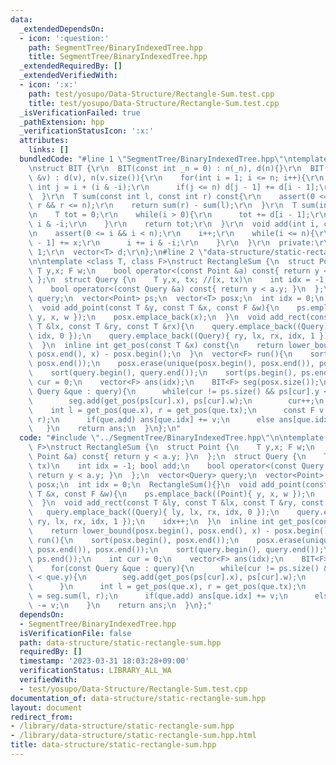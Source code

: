 ```yaml
---
data:
  _extendedDependsOn:
  - icon: ':question:'
    path: SegmentTree/BinaryIndexedTree.hpp
    title: SegmentTree/BinaryIndexedTree.hpp
  _extendedRequiredBy: []
  _extendedVerifiedWith:
  - icon: ':x:'
    path: test/yosupo/Data-Structure/Rectangle-Sum.test.cpp
    title: test/yosupo/Data-Structure/Rectangle-Sum.test.cpp
  _isVerificationFailed: true
  _pathExtension: hpp
  _verificationStatusIcon: ':x:'
  attributes:
    links: []
  bundledCode: "#line 1 \"SegmentTree/BinaryIndexedTree.hpp\"\ntemplate <class T>\r\
    \nstruct BIT {\r\n  BIT(const int _n = 0) : n(_n), d(n){}\r\n  BIT(const vector<T>\
    \ &v) : d(v), n(v.size()){\r\n    for(int i = 1; i <= n; i++){\r\n      const\
    \ int j = i + (i & -i);\r\n      if(j <= n) d[j - 1] += d[i - 1];\r\n    }\r\n\
    \  }\r\n  T sum(const int l, const int r) const{\r\n    assert(0 <= l && l <=\
    \ r && r <= n);\r\n    return sum(r) - sum(l);\r\n  }\r\n  T sum(int i) const{\r\
    \n    T tot = 0;\r\n    while(i > 0){\r\n      tot += d[i - 1];\r\n      i -=\
    \ i & -i;\r\n    }\r\n    return tot;\r\n  }\r\n  void add(int i, const T &x){\r\
    \n    assert(0 <= i && i < n);\r\n    i++;\r\n    while(i <= n){\r\n      d[i\
    \ - 1] += x;\r\n      i += i & -i;\r\n    }\r\n  }\r\n  private:\r\n  int n =\
    \ 1;\r\n  vector<T> d;\r\n};\n#line 2 \"data-structure/static-rectangle-sum.hpp\"\
    \n\ntemplate <class T, class F>\nstruct RectangleSum {\n  struct Point {\n   \
    \ T y,x; F w;\n    bool operator<(const Point &a) const{ return y < a.y; }\n \
    \ };\n  struct Query {\n    T y,x, tx; //[x, tx)\n    int idx = -1; bool add;\n\
    \    bool operator<(const Query &a) const{ return y < a.y; }\n  };\n  vector<Query>\
    \ query;\n  vector<Point> ps;\n  vector<T> posx;\n  int idx = 0;\n  RectangleSum(){}\n\
    \  void add_point(const T &y, const T &x, const F &w){\n    ps.emplace_back((Point){\
    \ y, x, w });\n    posx.emplace_back(x);\n  }\n  void add_rect(const T &ly, const\
    \ T &lx, const T &ry, const T &rx){\n    query.emplace_back((Query){ ly, lx, rx,\
    \ idx, 0 });\n    query.emplace_back((Query){ ry, lx, rx, idx, 1 });\n    idx++;\n\
    \  }\n  inline int get_pos(const T &x) const{\n    return lower_bound(posx.begin(),\
    \ posx.end(), x) - posx.begin();\n  }\n  vector<F> run(){\n    sort(posx.begin(),\
    \ posx.end());\n    posx.erase(unique(posx.begin(), posx.end()), posx.end());\n\
    \    sort(query.begin(), query.end());\n    sort(ps.begin(), ps.end());\n    int\
    \ cur = 0;\n    vector<F> ans(idx);\n    BIT<F> seg(posx.size());\n    for(const\
    \ Query &que : query){\n      while(cur != ps.size() && ps[cur].y < que.y){\n\
    \        seg.add(get_pos(ps[cur].x), ps[cur].w);\n        cur++;\n      }\n  \
    \    int l = get_pos(que.x), r = get_pos(que.tx);\n      const F v = seg.sum(l,\
    \ r);\n      if(que.add) ans[que.idx] += v;\n      else ans[que.idx] -= v;\n \
    \   }\n    return ans;\n  }\n};\n"
  code: "#include \"../SegmentTree/BinaryIndexedTree.hpp\"\n\ntemplate <class T, class\
    \ F>\nstruct RectangleSum {\n  struct Point {\n    T y,x; F w;\n    bool operator<(const\
    \ Point &a) const{ return y < a.y; }\n  };\n  struct Query {\n    T y,x, tx; //[x,\
    \ tx)\n    int idx = -1; bool add;\n    bool operator<(const Query &a) const{\
    \ return y < a.y; }\n  };\n  vector<Query> query;\n  vector<Point> ps;\n  vector<T>\
    \ posx;\n  int idx = 0;\n  RectangleSum(){}\n  void add_point(const T &y, const\
    \ T &x, const F &w){\n    ps.emplace_back((Point){ y, x, w });\n    posx.emplace_back(x);\n\
    \  }\n  void add_rect(const T &ly, const T &lx, const T &ry, const T &rx){\n \
    \   query.emplace_back((Query){ ly, lx, rx, idx, 0 });\n    query.emplace_back((Query){\
    \ ry, lx, rx, idx, 1 });\n    idx++;\n  }\n  inline int get_pos(const T &x) const{\n\
    \    return lower_bound(posx.begin(), posx.end(), x) - posx.begin();\n  }\n  vector<F>\
    \ run(){\n    sort(posx.begin(), posx.end());\n    posx.erase(unique(posx.begin(),\
    \ posx.end()), posx.end());\n    sort(query.begin(), query.end());\n    sort(ps.begin(),\
    \ ps.end());\n    int cur = 0;\n    vector<F> ans(idx);\n    BIT<F> seg(posx.size());\n\
    \    for(const Query &que : query){\n      while(cur != ps.size() && ps[cur].y\
    \ < que.y){\n        seg.add(get_pos(ps[cur].x), ps[cur].w);\n        cur++;\n\
    \      }\n      int l = get_pos(que.x), r = get_pos(que.tx);\n      const F v\
    \ = seg.sum(l, r);\n      if(que.add) ans[que.idx] += v;\n      else ans[que.idx]\
    \ -= v;\n    }\n    return ans;\n  }\n};"
  dependsOn:
  - SegmentTree/BinaryIndexedTree.hpp
  isVerificationFile: false
  path: data-structure/static-rectangle-sum.hpp
  requiredBy: []
  timestamp: '2023-03-31 18:03:28+09:00'
  verificationStatus: LIBRARY_ALL_WA
  verifiedWith:
  - test/yosupo/Data-Structure/Rectangle-Sum.test.cpp
documentation_of: data-structure/static-rectangle-sum.hpp
layout: document
redirect_from:
- /library/data-structure/static-rectangle-sum.hpp
- /library/data-structure/static-rectangle-sum.hpp.html
title: data-structure/static-rectangle-sum.hpp
---
```

